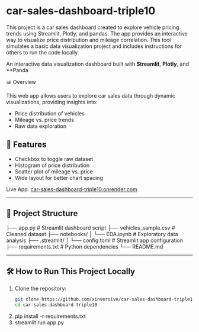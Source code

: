 # car-sales-dashboard-triple10

This project is a car sales dashboard created to explore vehicle pricing trends using Streamlit, Plotly, and pandas. The app provides an interactive way to visualize price distribution and mileage correlation. 
This tool simulates a basic data visualization project and includes instructions for others to run the code locally.


An interactive data visualization dashboard built with **Streamlit**, **Plotly**, and **Panda

📊 Overview

This web app allows users to explore car sales data through dynamic visualizations, providing insights into:

- Price distribution of vehicles
- Mileage vs. price trends
- Raw data exploration

## 🧪 Features

- Checkbox to toggle raw dataset
- Histogram of price distribution
- Scatter plot of mileage vs. price
- Wide layout for better chart spacing


Live App: [car-sales-dashboard-triple10.onrender.com](https://car-sales-dashboard-triple10.onrender.com)

---

## 📁 Project Structure

├── app.py # Streamlit dashboard script
├── vehicles_sample.csv # Cleaned dataset
├── notebooks/
│ └── EDA.ipynb # Exploratory data analysis
├── .streamlit/
│ └── config.toml # Streamlit app configuration
├── requirements.txt # Python dependencies
└── README.md

--------------------------------------------

## 🛠️ How to Run This Project Locally

1. Clone the repository:
   ```bash
   git clone https://github.com/xinversive/car-sales-dashboard-triple10.git
   cd car-sales-dashboard-triple10
2. pip install -r requirements.txt
3. streamlit run app.py


